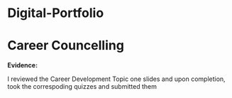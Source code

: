 # Digital-Portfolio
# Career Councelling
**Evidence:**

I reviewed the Career Development Topic one slides and upon completion, took the correspoding quizzes and submitted them